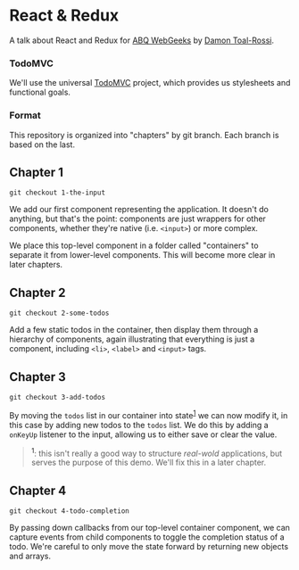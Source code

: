 # React & Redux
A talk about React and Redux for [ABQ WebGeeks](http://abqwebgeeks.org) by [Damon Toal-Rossi](http://github.com/orbiteleven).

### TodoMVC
We'll use the universal [TodoMVC](http://todomvc.com) project, which provides us stylesheets and functional goals.

### Format
This repository is organized into "chapters" by git branch. Each branch is based on the last.

## Chapter 1
```
git checkout 1-the-input
```
We add our first component representing the application. It doesn't do anything, but that's the point: components are just wrappers for
other components, whether they're native (i.e. `<input>`) or more complex.

We place this top-level component in a folder called "containers" to separate it from lower-level components. This will become more clear
in later chapters.

## Chapter 2
```
git checkout 2-some-todos
```
Add a few static todos in the container, then display them through a hierarchy of components, again illustrating that everything is just a
component, including `<li>`, `<label>` and `<input>` tags.

## Chapter 3
```
git checkout 3-add-todos
```
By moving the `todos` list in our container into state<sup>[1](#state-warning)</sup> we can now modify it, in this case by adding new todos
to the `todos` list. We do this by adding a `onKeyUp` listener to the input, allowing us to either save or clear the value.

> <sup><a name="#state-warning">1</a></sup>: this isn't really a good way to structure *real-wold* applications, but serves the purpose of
this demo. We'll fix this in a later chapter.

## Chapter 4
```
git checkout 4-todo-completion
```
By passing down callbacks from our top-level container component, we can capture events from child components to toggle the completion
status of a todo. We're careful to only move the state forward by returning new objects and arrays.
